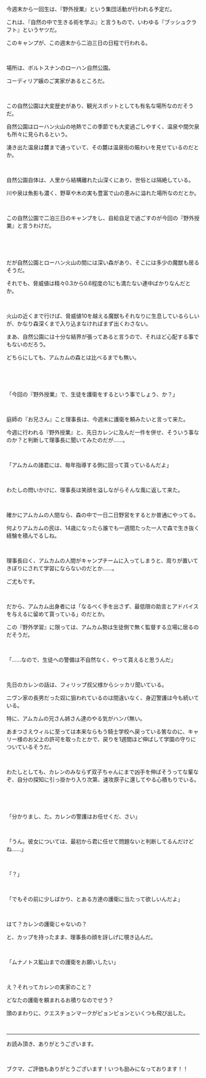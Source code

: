 今週末から一回生は、『野外授業』という集団活動が行われる予定だ。

これは、『自然の中で生きる術を学ぶ』と言うもので、いわゆる『ブッシュクラフト』というヤツだ。

このキャンプが、この週末から二泊三日の日程で行われる。

&nbsp;

場所は、ボルトスナンのローハン自然公園。

コーディリア嬢のご実家があるところだ。

&nbsp;

この自然公園は大変歴史があり、観光スポットとしても有名な場所なのだそうだ。

自然公園はローハン火山の地熱でこの季節でも大変過ごしやすく、温泉や間欠泉も所々に見られるという。

湧き出た温泉は麓まで通っていて、その麓は温泉街の賑わいを見せているのだとか。

&nbsp;

自然公園自体は、人里から結構離れた山深くにあり、世俗とは隔絶している。

川や泉は魚影も濃く、野草や木の実も豊富で山の恵みに溢れた場所なのだとか。

&nbsp;

この自然公園で二泊三日のキャンプをし、自給自足で過ごすのが今回の『野外授業』と言うわけだ。

&nbsp;

&nbsp;

だが自然公園とローハン火山の間には深い森があり、そこには多少の魔獣も居るそうだ。

それでも、脅威値は精々0.3から0.6程度の1にも満たない連中ばかりなんだとか。

&nbsp;

火山の近くまで行けば、脅威値10を越える魔獣もそれなりに生息しているらしいが、かなり森深くまで入り込まなければまず出くわさない。

まあ、自然公園には十分な結界が張ってあると言うので、それほど心配する事でもないのだろう。

どちらにしても、アムカムの森とは比べるまでも無い。

&nbsp;

&nbsp;

「今回の『野外授業』で、生徒を護衛をするという事でしょう、か？」

&nbsp;

庭師の『お兄さん』こと理事長は、今週末に護衛を頼みたいと言って来た。

今週に行われる『野外授業』と、先日カレンに及んだ一件を併せ、そういう事なのか？と判断して理事長に聞いてみたのだが……。

&nbsp;

「アムカムの諸君には、毎年指導する側に回って貰っているんだよ」

&nbsp;

わたしの問いかけに、理事長は笑顔を溢しながらそんな風に返して来た。

&nbsp;

確かにアムカムの人間なら、森の中で一日二日野営をするとか普通にやってる。

何よりアムカムの民は、14歳になったら誰でも一週間たった一人で森で生き抜く経験を積んでるしね。

&nbsp;

理事長曰く、アムカムの人間がキャンプチームに入ってしまうと、周りが置いてきぼりにされて学習にならないのだとか……。

ご尤もです。

&nbsp;

だから、アムカム出身者には「なるべく手を出さず、最低限の助言とアドバイスを与えるに留めて貰っている」のだとか。

この『野外学習』に限っては、アムカム勢は生徒側で無く監督する立場に居るのだそうだ。

&nbsp;

「……なので、生徒への警備は不自然なく、やって貰えると思うんだ」

&nbsp;

先日のカレンの話は、フィリップ叔父様からシッカリ聞いている。

ニヴン家の長男だった奴に狙われているのは間違いなく、身辺警護は今も続いている。

特に、アムカムの兄さん姉さん達のやる気がハンパ無い。

あまつさえウィルに至っては本来ならもう騎士学校へ戻っている筈なのに、キャリー様のお父上の許可を取ったとかで、戻りを1週間ほど伸ばして学園の守りについているそうだ。

&nbsp;

わたしとしても、カレンのみならず双子ちゃんにまで凶手を伸ばそうってな輩なぞ、自分の探知に引っ掛かり入り次第、速攻原子に還してやる心積もりでいる。

&nbsp;

&nbsp;

「分かりまし、た。カレンの警護はお任せくだ、さい」

&nbsp;

「うん。彼女については、最初から君に任せて問題ないと判断してるんだけどね……」

&nbsp;

「？」

&nbsp;

「でもその前に少しばかり、とある方達の護衛に当たって欲しいんだよ」

&nbsp;

はて？カレンの護衛じゃないの？

と、カップを持ったまま、理事長の顔を訝しげに覗き込んだ。

&nbsp;

「ムナノトス鉱山までの護衛をお願いしたい」

&nbsp;

え？それってカレンの実家のこと？

どなたの護衛を頼まれるお積りなのでせう？

頭のまわりに、クエスチョンマークがピョンピョンといくつも飛び出した。



&nbsp;

----------------

お読み頂き、ありがとうございます。

&nbsp;

ブクマ、ご評価もありがとうございます！いつも励みになっております！！

